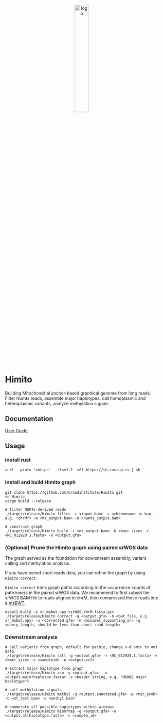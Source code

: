 
<p align="center">
<img src="https://github.com/user-attachments/assets/3129d44f-f69a-4491-a0cf-29fab5ee88a9" alt="logo" style="width: 30%; height: auto;">
</p>

# Himito 
Building Mitochondrial anchor-based graphical genome from long reads. Filter Numts reads, assemble major haplotypes, call homoplasmic and heteroplasmic variants, analyze methylation signals

## Documentation
[User Guide](https://github.com/broadinstitute/Himito/blob/main/docs/User_guide.md)

## Usage
### install rust
```
curl --proto '=https' --tlsv1.2 -sSf https://sh.rustup.rs | sh
```

### install and build Himito graph
```
git clone https://github.com/broadinstitute/Himito.git
cd Himito
cargo build --release

# filter NUMTs-derived reads
./target/release/Himito filter -i <input.bam> -c <chromosome in bam, e.g. "chrM"> -m <mt_output.bam> -n <numts_output.bam>

# construct graph
./target/release/Himito build -i <mt_output.bam> -k <kmer_size> -r <NC_012920.1.fasta> -o <output.gfa>

```
### (Optional) Prune the Himito graph using paired srWGS data
The graph served as the foundation for downstream assembly, variant calling and methylation analysis.

If you have paired short reads data, you can refine the graph by using ```Himito correct```.

```Himito correct``` trims graph paths according to the occurrence counts of path kmers in the paired srWGS data. We recommend to first subset the srWGS BAM file to reads aligned to chrM, then compressed these reads into a [msBWT](https://github.com/HudsonAlpha/rust-msbwt).
```
msbwt2-build -o sr_msbwt.npy <srWGS.chrM.fasta.gz>
./target/release/Himito correct -g <output.gfa> -b <bwt_file, e.g. sr_msbwt.npy> -o <corrected.gfa> -m <minimal_supporting_sr> -q <query_length, should be less than short read length>
```
### Downstream analysis
```
# call variants from graph, default for pacbio, change <-d ont> to ont data
./target/release/Himito call -g <output.gfa> -r <NC_012920.1.fasta> -k <kmer_size> -s <sampleid> -o <output.vcf>

# extract major haplotype from graph
./target/release/Himito asm -g <output.gfa>  -o <output.majorhaplotpe.fasta> -s <header string, e.g. "HG002 major haplotype">

# call methylation signals
./target/release/Himito methyl -g <output.annotated.gfa> -p <min_prob> -b <mt_test.bam> -o <methyl.bed>

# enumerate all possible haplotypes within windows
./target/release/Himito minorhap -g <output.gfa> -o <output.allhaplotype.fasta> -s <sample_id>
```
